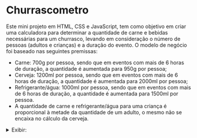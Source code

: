 # Churrascometro
Este mini projeto em HTML, CSS e JavaScript, tem como objetivo em criar uma calculadora para determinar a quantidade de carne e bebidas necessárias para um churrasco, levando em consideração o número de pessoas (adultos e crianças) e a duração do evento. O modelo de negócio foi baseado nas seguintes premissas:

<ul>
<li>Carne: 700g por pessoa, sendo que em eventos com mais de 6 horas de duração, a quantidade é aumentada para 950g por pessoa;</li>
<li>Cerveja: 1200ml por pessoa, sendo que em eventos com mais de 6 horas de duração, a quantidade é aumentada para 2000ml por pessoa;</li>
<li>Refrigerante/água: 1000ml por pessoa, sendo que em eventos com mais de 6 horas de duração, a quantidade é aumentada para 1500ml por pessoa.</li>
<li>A quantidade de carne e refrigerante/água para uma criança é proporcional à metade da quantidade de um adulto, o mesmo não se encaixa no cálculo da cerveja.</li>
</ul>
<details>
<summary>Exibir:</summary>
<br>
<img width="269" alt="churras" src="https://user-images.githubusercontent.com/101371363/224563114-8fd8618a-1877-4701-afbb-6411da3d6420.png">
<br>
<img width="271" alt="churras1" src="https://user-images.githubusercontent.com/101371363/224563148-f537fcb8-813b-4cb5-b8a3-269e0bedf476.png">

</details>

